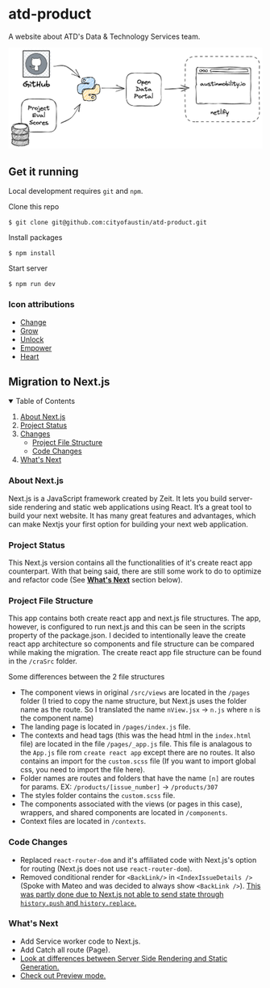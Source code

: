# atd-product

A website about ATD's Data & Technology Services team.

![architecture diagram](arch-diagram.png)

## Get it running

Local development requires `git` and `npm`.

Clone this repo

```
$ git clone git@github.com:cityofaustin/atd-product.git
```

Install packages

```
$ npm install
```

Start server

```
$ npm run dev
```

### Icon attributions

- [Change](https://thenounproject.com/search/?q=alternate&i=3026571)
- [Grow](https://thenounproject.com/term/grow/204852/)
- [Unlock](https://thenounproject.com/term/unlock/10608/)
- [Empower](https://thenounproject.com/term/astronaut/2527039/)
- [Heart](https://thenounproject.com/term/heart-user/327074/)

## Migration to Next.js

<!-- TABLE OF CONTENTS -->
<details open="open">
  <summary>Table of Contents</summary>
  <ol>
    <li>
      <a href="#about-nextjs">About Next.js</a>
    </li>
    <li>
      <a href="#project-status">Project Status</a>
    </li>
    <li>
        <a href="#changes">Changes</a>
        <ul>
        <li><a href="#project-file-structure">Project File Structure</a></li>
        <li><a href="#code-changes">Code Changes</a></li>
      </ul>
    </li>
    <li>
      <a href="#whats-next">What's Next</a>
    </li>
  </ol>
</details>

### About Next.js

Next.js is a JavaScript framework created by Zeit. It lets you build server-side rendering and static web applications using React. It’s a great tool to build your next website. It has many great features and advantages, which can make Nextjs your first option for building your next web application.

### Project Status

This Next.js version contains all the functionalities of it's create react app counterpart. With that being said, there are still some work to do to optimize and refactor code (See <a href="#whats-next">**What's Next**</a> section below).

### Project File Structure

This app contains both create react app and next.js file structures. The app, however, is configured to run next.js and this can be seen in the scripts property of the package.json. I decided to intentionally leave the create react app architecture so components and file structure can be compared while making the migration. The create react app file structure can be found in the `/craSrc` folder.

Some differences between the 2 file structures

- The component views in original `/src/views` are located in the `/pages` folder (I tried to copy the name structure, but Next.js uses the folder name as the route. So I translated the name `nView.jsx` -> `n.js` where `n` is the component name)
- The landing page is located in `/pages/index.js` file.
- The contexts and head tags (this was the head html in the `index.html` file) are located in the file `/pages/_app.js` file. This file is analagous to the `App.js` file rom `create react app` except there are no routes. It also contains an import for the `custom.scss` file (If you want to import global css, you need to import the file here).
- Folder names are routes and folders that have the name `[n]` are routes for params. EX: `/products/[issue_number]` -> `/products/307`
- The styles folder contains the `custom.scss` file.
- The components associated with the views (or pages in this case), wrappers, and shared components are located in `/components`.
- Context files are located in `/contexts`.

### Code Changes

- Replaced `react-router-dom` and it's affiliated code with Next.js's option for routing (Next.js does not use `react-router-dom`).
- Removed conditional render for `<BackLink/>` in `<IndexIssueDetails />` (Spoke with Mateo and was decided to always show `<BackLink />`).
  [This was partly done due to Next.js not able to send state through `history.push` and `history.replace`.](https://github.com/vercel/next.js/discussions/23991)

### What's Next

- Add Service worker code to Next.js.
- Add Catch all route (Page).
- [Look at differences between Server Side Rendering and Static Generation.](https://nextjs.org/docs/basic-features/pages)
- [Check out Preview mode.](https://nextjs.org/docs/advanced-features/preview-mode)

